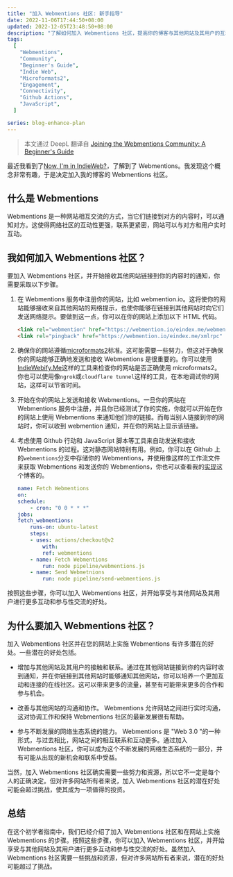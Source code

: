 ```yaml
---
title: "加入 Webmentions 社区: 新手指导"
date: 2022-11-06T17:44:50+08:00
updated: 2022-12-05T23:48:50+08:00
description: "了解如何加入 Webmentions 社区，提高你的博客与其他网站及其用户的互动性和参与度。"
tags:
  [
    "Webmentions",
    "Community",
    "Beginner's Guide",
    "Indie Web",
    "Microformats2",
    "Engagement",
    "Connectivity",
    "Github Actions",
    "JavaScript",
  ]

series: blog-enhance-plan
---
```


> 本文通过 DeepL 翻译自 [Joining the Webmentions Community: A Beginner's Guide](/posts/webmentions)

最近我看到了[Now, I'm in IndieWeb?](https://www.owenyoung.com/en/blog/indieweb/)，了解到了 Webmentions。我发现这个概念非常有趣，于是决定加入我的博客的 Webmentions 社区。

## 什么是 Webmentions

Webmentions 是一种网站相互交流的方式，当它们链接到对方的内容时，可以通知对方。这使得网络社区的互动性更强，联系更紧密，网站可以与对方和用户实时互动。

## 我如何加入 Webmentions 社区？

要加入 Webmentions 社区，并开始接收其他网站链接到你的内容时的通知，你需要采取以下步骤。

1. 在 Webmentions 服务中注册你的网站，比如 webmention.io。这将使你的网站能够接收来自其他网站的网络提示，也使你能够在链接到其他网站时向它们发送网络提示。要做到这一点，你可以在你的网站上添加以下 HTML 代码。

   ```html
   <link rel="webmention" href="https://webmention.io/eindex.me/webmention" />
   <link rel="pingback" href="https://webmention.io/eindex.me/xmlrpc" />
   ```

2. 确保你的网站遵循[microformats2](https://microformats.org/)标准。这可能需要一些努力，但这对于确保你的网站能够正确地发送和接收 Webmentions 是很重要的。你可以使用[IndieWebify.Me](https://indiewebify.me/)这样的工具来检查你的网站是否正确使用 microformats2。你也可以使用像`ngrok`或`cloudflare tunnel`这样的工具，在本地调试你的网站，这样可以节省时间。

3. 开始在你的网站上发送和接收 Webmentions。一旦你的网站在 Webmentions 服务中注册，并且你已经测试了你的实施，你就可以开始在你的网站上使用 Webmentions 来通知他们你的链接。而每当别人链接到你的网站时，你可以收到 webmention 通知，并在你的网站上显示该链接。

4. 考虑使用 Github 行动和 JavaScript 脚本等工具来自动发送和接收 Webmentions 的过程。这对静态网站特别有用。例如，你可以在 Github 上的`webmentions`分支中存储你的 Webmentions，并使用像这样的工作流文件来获取 Webmentions 和发送你的 Webmentions，你也可以查看我的[实现](https://github.com/EINDEX/blog/blob/main/.github/workflows/fetch-webmentions.yaml)这个博客的。

   ```yaml
   name: Fetch Webmentions
   on:
   schedule:
       - cron: "0 0 * * *"
   jobs:
   fetch_webmentions:
       runs-on: ubuntu-latest
       steps:
       - uses: actions/checkout@v2
           with:
           ref: webmentions
       - name: Fetch Webmentions
           run: node pipeline/webmentions.js
       - name: Send Webmetnions
           run: node pipeline/send-webmentions.js
   ```

按照这些步骤，你可以加入 Webmentions 社区，并开始享受与其他网站及其用户进行更多互动和参与性交流的好处。

## 为什么要加入 Webmentions 社区？

加入 Webmentions 社区并在您的网站上实施 Webmentions 有许多潜在的好处。一些潜在的好处包括。

- 增加与其他网站及其用户的接触和联系。通过在其他网站链接到你的内容时收到通知，并在你链接到其他网站时能够通知其他网站，你可以培养一个更加互动和连接的在线社区。这可以带来更多的流量，甚至有可能带来更多的合作和参与机会。

- 改善与其他网站的沟通和协作。 Webmentions 允许网站之间进行实时沟通，这对协调工作和保持 Webmentions 社区的最新发展很有帮助。

- 参与不断发展的网络生态系统的能力。 Webmentions 是 "Web 3.0 "的一种形式，与过去相比，网站之间的相互联系和互动更多。通过加入 Webmentions 社区，你可以成为这个不断发展的网络生态系统的一部分，并有可能从出现的新机会和联系中受益。

当然，加入 Webmentions 社区确实需要一些努力和资源，所以它不一定是每个人的正确决定。但对许多网站所有者来说，加入 Webmentions 社区的潜在好处可能会超过挑战，使其成为一项值得的投资。

## 总结

在这个初学者指南中，我们已经介绍了加入 Webmentions 社区和在网站上实施 Webmentions 的步骤。按照这些步骤，你可以加入 Webmentions 社区，并开始享受与其他网站及其用户进行更多互动和参与性交流的好处。虽然加入 Webmentions 社区需要一些挑战和资源，但对许多网站所有者来说，潜在的好处可能超过了挑战。
